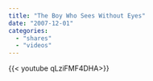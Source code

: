 ```yaml
---
title: "The Boy Who Sees Without Eyes"
date: "2007-12-01"
categories:
  - "shares"
  - "videos"
---
```


<div style="width: 70vw;">{{< youtube qLziFMF4DHA>}}</div>
